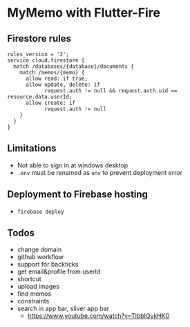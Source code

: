 # MyMemo with Flutter-Fire

## Firestore rules

```
rules_version = '2';
service cloud.firestore {
  match /databases/{database}/documents {
    match /memos/{memo} {
      allow read: if true;
      allow update, delete: if
      		request.auth != null && request.auth.uid == resource.data.userId;
      allow create: if
      		request.auth != null
    }
  }
}
```

## Limitations

- Not able to sign in at windows desktop
- `.env` must be renamed as `env` to prevent deployment error

## Deployment to Firebase hosting

- `firebase deploy`

## Todos

- change domain
- github workflow
- support for backticks
- get email&profile from userId
- shortcut
- upload images
- find memos
- constraints
- search in app bar, sliver app bar
  - https://www.youtube.com/watch?v=TlbbIQykHK0

